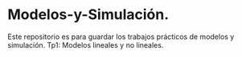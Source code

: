 # Modelos-y-Simulación.
Este repositorio es para guardar los trabajos prácticos de modelos y simulación.
Tp1: Modelos lineales y no lineales.
